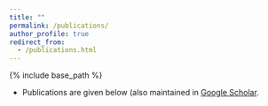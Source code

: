```yaml
---
title: ""
permalink: /publications/
author_profile: true
redirect_from: 
  - /publications.html
---
```


{% include base_path %}

* Publications are given below (also maintained in [Google Scholar](https://scholar.google.com/citations?hl=en&view_op=list_works&gmla=AJsN-F50vsbMeBgmvMP_vXslQU_lQmhoVCDDnEn4eHfLny5r_PwuAFn8OpuG5F3taZ0AYajTpMRM2P__wLc5MvmzvpqYtNQRlVlDGfhuHlNB1yoe8WUqLzs&user=T6qIjCYAAAAJ).

<script src="https://bibbase.org/show?bib=https%3A%2F%2Fapi.zotero.org%2Fusers%2F8994433%2Fcollections%2FI6QWN7VS%2Fitems%3Fkey%3DozCmKMmrE26WwEN9PAdOLaiV%26format%3Dbibtex%26limit%3D100&jsonp=1"></script>
